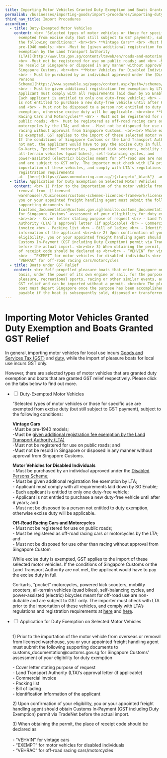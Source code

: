 ```yaml
---
title: Importing Motor Vehicles Granted Duty Exemption and Boats Granted GST Relief
permalink: /businesses/importing-goods/import-procedures/importing-duty-exempted-motor-vehicles-and-gst-exempted-boats
third_nav_title: Import Procedures
accordion:
  - title: Duty-Exempted Motor Vehicles
    content: <br> "Selected types of motor vehicles or those for specific use are
      exempted from excise duty (but still subject to GST payment), subject to
      the following conditions:" <br><br> **Vintage Cars** <br> -Must be
      pre-1940 models; <br> -Must be [given additional registration fee
      exemption by the Land Transport Authority
      (LTA)](http://www.lta.gov.sg/content/ltaweb/en/roads-and-motoring/owning-a-vehicle/registering-your-vehicle/registration-of-vintage-vehicles.html){:target="_blank"};
      <br> -Must not be registered for use on public roads; and <br> -Must not
      be resold in Singapore or disposed in any manner without approval from
      Singapore Customs. <br><br> **Motor Vehicles for Disabled Individuals**
      <br> - Must be purchased by an individual approved under the [Disabled
      Persons
      Scheme](https://www.sgenable.sg/pages/content.aspx?path=/schemes/transport/disabled-persons-scheme/){:target="_blank"};
      <br> - Must be given additional registration fee exemption by LTA; <br> -
      Applicant must comply with all requirements laid down by SG Enable; <br> -
      Each applicant is entitled to only one duty-free vehicle; <br> - Applicant
      is not entitled to purchase a new duty-free vehicle until after 6 years;
      and <br> - Must not be disposed to a person not entitled to duty
      exemption, otherwise excise duty will be applicable. <br><br> **Off-Road
      Racing Cars and Motorcycles** <Br> - Must not be registered for use on
      public roads; <br>  Must be registered as off-road racing cars or
      motorcycles by the LTA; and <br> - Must not be disposed for use other than
      racing without approval from Singapore Customs. <br><br> While excise duty
      is exempted, GST applies to the import of these selected motor vehicles.
      If the conditions of Singapore Customs or the Land Transport Authority are
      not met, the applicant would have to pay the excise duty in full. <br><br>
      Go-karts, “pocket” motorcycles, powered kick scooters, mobility scooters,
      all-terrain vehicles (quad bikes), self-balancing cycles, and
      power-assisted (electric) bicycles meant for off-road use are non-dutiable
      and are subject to GST only. The importer must check with LTA prior to the
      importation of these vehicles, and comply with LTA’s regulations and
      registration requirements
      at  [here](https://www.onemotoring.com.sg/){:target="_blank"}  and  [here.](http://www.lta.gov.sg/){:target="_blank"}
  - title: Application for Duty Exemption on Selected Motor Vehicles
    content: <br> 1) Prior to the importation of the motor vehicle from overseas or
      removal from  [licensed
      warehouse](/businesses/customs-schemes-licences-framework/licensed-warehouse-scheme),
      you or your appointed freight handling agent must submit the following
      supporting documents to
      [customs_documentation@customs.gov.sg](mailto:customs_documentation@customs.gov.sg)
      for Singapore Customs’ assessment of your eligibility for duty exemption
      <br><br> - Cover letter stating purpose of request <br> - Land Transport
      Authority (LTA)’s approval letter (if applicable) <br> - Commercial
      invoice <br> - Packing list <br> - Bill of lading <br> - Identification
      information of the applicant <br><br> 2) Upon confirmation of your
      eligibility, you or your appointed freight handling agent should obtain
      Customs In-Payment (GST including Duty Exemption) permit via TradeNet
      before the actual import. <br><br> 3) When obtaining the permit, the place
      of receipt code should be declared as <br><br> - “VEHVIN” for vintage cars
      <br> - “EXEMPT” for motor vehicles for disabled individuals <br> -
      “VEHRAC” for off-road racing cars/motorcycles
  - title: Boats under GST Relief
    content: <br> Self-propelled pleasure boats that enter Singapore on a temporary
      basis, under the power of its own engine or sail, for the purpose of
      pleasure, recreational sports, racing or other similar events, are granted
      GST relief and can be imported without a permit. <br><br> The pleasure
      boat must depart Singapore once the purpose has been accomplished. GST is
      payable if the boat is subsequently sold, disposed or transferred locally.
---
```

# Importing Motor Vehicles Granted Duty Exemption and Boats Granted GST Relief

In general, importing motor vehicles for local use incurs  [Goods and Services Tax (GST)](/businesses/valuation-duties-taxes-fees/goods-and-services-tax-gst) and  [duty]( /businesses/valuation-duties-taxes-and-fees/duties-and-dutiable-goods), while the import of pleasure boats for local use incurs GST only.

However, there are selected types of motor vehicles that are granted duty exemption and boats that are granted GST relief respectively. Please click on the tabs below to find out more.

<ul class="jekyllcodex_accordion">
  <li>
		<input type="checkbox" id="accordion1">
    <label for="accordion1">Duty-Exempted Motor Vehicles</label>
    <div>
      <p>“Selected types of motor vehicles or those for specific use are exempted from excise duty (but still subject to GST payment), subject to the following conditions:</p>
			<p><b>Vintage Cars</b>
				<br>-Must be pre-1940 models;<br>-Must be <a href="https://www.lta.gov.sg/content/ltagov/en.html">given additional registration fee exemption by the Land Transport Authority (LTA)</a>
		<br>-Must not be registered for use on public roads; and
		<br>-Must not be resold in Singapore or disposed in any manner without approval from Singapore Customs.
		<p><b>Motor Vehicles for Disabled Individuals</b>
			<br>- Must be purchased by an individual approved under the <a href="https://www.lta.gov.sg/content/ltagov/en.html">Disabled Persons Scheme</a>;
			<br>- Must be given additional registration fee exemption by LTA;
			<br>- Applicant must comply with all requirements laid down by SG Enable;
			<br>- Each applicant is entitled to only one duty-free vehicle;
			<br>- Applicant is not entitled to purchase a new duty-free vehicle until after 6 years; and
			<br>- Must not be disposed to a person not entitled to duty exemption, otherwise excise duty will be applicable.</br>
    <p><b>Off-Road Racing Cars and Motorcycles</b>
			<br>- Must not be registered for use on public roads;
			<br>- Must be registered as off-road racing cars or motorcycles by the LTA; and	
			<br>- Must not be disposed for use other than racing without approval from Singapore Custom
<p>While excise duty is exempted, GST applies to the import of these selected motor vehicles. If the conditions of Singapore Customs or the Land Transport Authority are not met, the applicant would have to pay the excise duty in full.</p>
<p>Go-karts, “pocket” motorcycles, powered kick scooters, mobility scooters, all-terrain vehicles (quad bikes), self-balancing cycles, and power-assisted (electric) bicycles meant for off-road use are non-dutiable and are subject to GST only. The importer must check with LTA prior to the importation of these vehicles, and comply with LTA’s regulations and registration requirements at <a href="https://onemotoring.lta.gov.sg/content/onemotoring/home/redirection.html">here</a> and <a href="https://www.lta.gov.sg/content/ltagov/en.html">here</a>.</p>
		</div>
		</li>
	<li>
	<input type="checkbox" id="accordion2">
    <label for="accordion2">Application for Duty Exemption on Selected Motor Vehicles</label>
    <div>
			<p><br>1) Prior to the importation of the motor vehicle from overseas or removal from licensed warehouse, you or your appointed freight handling agent must submit the following supporting documents to customs_documentation@customs.gov.sg for Singapore Customs’ assessment of your eligibility for duty exemption
			<p>
				- Cover letter stating purpose of request
				<br>- Land Transport Authority (LTA)’s approval letter (if applicable)
<br>- Commercial invoice
<br>- Packing list
<br>- Bill of lading
<br>- Identification information of the applicant
				<p>
				2) Upon confirmation of your eligibility, you or your appointed freight handling agent should obtain Customs In-Payment (GST including Duty Exemption) permit via TradeNet before the actual import.</p>
			<p>3) When obtaining the permit, the place of receipt code should be declared as
				<br><br>
				- “VEHVIN” for vintage cars
				<br>
				- “EXEMPT” for motor vehicles for disabled individuals
				<br>
				- “VEHRAC” for off-road racing cars/motorcycles</p>
	</div>
	</li>
	</ul>
				
				
				
	